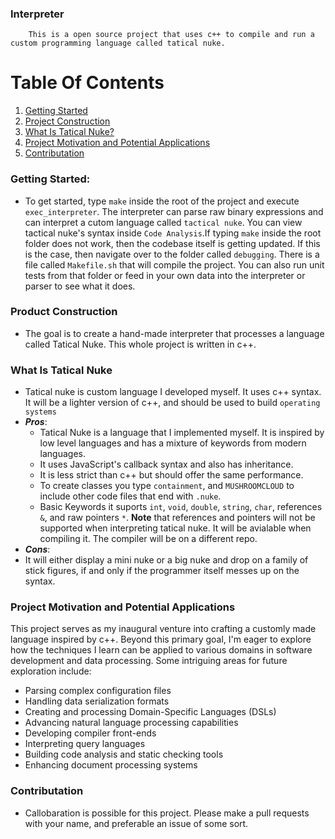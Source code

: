 ### Interpreter
```
    This is a open source project that uses c++ to compile and run a custom programming language called tatical nuke.
```

# Table Of Contents

1. [Getting Started](#getting-started)
2. [Project Construction](#product-construction)
3. [What Is Tatical Nuke?](#what-is-tatical-nuke-?)
4. [Project Motivation and Potential Applications](#project-motivation-and-potential-applications)
5. [Contributation](#contributation)

### Getting Started:
* To get started, type `make` inside the root of the project and execute `exec_interpreter`. The interpreter can parse raw binary expressions and can interpret a cutom language called `tactical nuke`. You can view tactical nuke's syntax inside `Code Analysis`.If typing `make` inside the root folder does not work, then the codebase itself is getting updated. If this is the case, then navigate over to the folder called `debugging`. There is a file called `Makefile.sh` that will compile the project. You can also run  unit tests from that folder or feed in your own data into the interpreter or parser to see what it does. 

### Product Construction
* The goal is to create a hand-made interpreter that processes a language called Tatical Nuke. This whole project is written in c++.

### What Is Tatical Nuke
* Tatical nuke is custom language I developed myself. It uses c++ syntax. It will be a lighter version of c++, and should be used to build `operating systems` 
* ***Pros***:
    * Tatical Nuke is a language that I implemented myself. It is inspired by low level languages and has a mixture of keywords from modern languages. 
    * It uses JavaScript's callback syntax and also has inheritance.
    * It is less strict than c++ but should offer the same performance.
    * To create classes you type `containment`, and `MUSHROOMCLOUD` to include other code files that end with `.nuke`. 
    * Basic Keywords it suports `int`, `void`, `double`, `string`, `char`, references `&`, and raw pointers `*`. **Note** that references and pointers will not be supported when interpreting tatical nuke. It will be avialable when compiling it. The compiler will be on a different repo. 
* ***Cons***:
* It will either display a mini nuke or a big nuke and drop on a family of stick figures, if and only if the programmer itself messes up on the syntax. 

### Project Motivation and Potential Applications

This project serves as my inaugural venture into crafting a customly made language inspired by c++. Beyond this primary goal, I'm eager to explore how the techniques I learn can be applied to various domains in software development and data processing. Some intriguing areas for future exploration include:

- Parsing complex configuration files
- Handling data serialization formats
- Creating and processing Domain-Specific Languages (DSLs)
- Advancing natural language processing capabilities
- Developing compiler front-ends
- Interpreting query languages
- Building code analysis and static checking tools
- Enhancing document processing systems

### Contributation
* Callobaration is possible for this project. Please make a pull requests with your name, and preferable an issue of some sort. 

